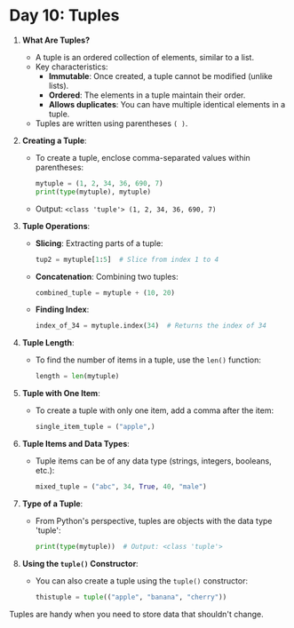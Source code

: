 # Day 10: Tuples

1. **What Are Tuples?**
    - A tuple is an ordered collection of elements, similar to a list.
    - Key characteristics:
        - **Immutable**: Once created, a tuple cannot be modified (unlike lists).
        - **Ordered**: The elements in a tuple maintain their order.
        - **Allows duplicates**: You can have multiple identical elements in a tuple.
    - Tuples are written using parentheses `( )`.

2. **Creating a Tuple**:
    - To create a tuple, enclose comma-separated values within parentheses:
        ```python
        mytuple = (1, 2, 34, 36, 690, 7)
        print(type(mytuple), mytuple)
        ```
    - Output: `<class 'tuple'> (1, 2, 34, 36, 690, 7)`

3. **Tuple Operations**:
    - **Slicing**: Extracting parts of a tuple:
        ```python
        tup2 = mytuple[1:5]  # Slice from index 1 to 4
        ```
    - **Concatenation**: Combining two tuples:
        ```python
        combined_tuple = mytuple + (10, 20)
        ```
    - **Finding Index**:
        ```python
        index_of_34 = mytuple.index(34)  # Returns the index of 34
        ```

4. **Tuple Length**:
    - To find the number of items in a tuple, use the `len()` function:
        ```python
        length = len(mytuple)
        ```

5. **Tuple with One Item**:
    - To create a tuple with only one item, add a comma after the item:
        ```python
        single_item_tuple = ("apple",)
        ```

6. **Tuple Items and Data Types**:
    - Tuple items can be of any data type (strings, integers, booleans, etc.):
        ```python
        mixed_tuple = ("abc", 34, True, 40, "male")
        ```

7. **Type of a Tuple**:
    - From Python's perspective, tuples are objects with the data type 'tuple':
        ```python
        print(type(mytuple))  # Output: <class 'tuple'>
        ```

8. **Using the `tuple()` Constructor**:
    - You can also create a tuple using the `tuple()` constructor:
        ```python
        thistuple = tuple(("apple", "banana", "cherry"))
        ```

Tuples are handy when you need to store data that shouldn't change. 